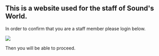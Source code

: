 ## This is a website used for the staff of Sound's World.
In order to confirm that you are a staff member please login below.

![](https://img.scoop.it/9wQxRIka1g-QZAsgt9Vq_Dl72eJkfbmt4t8yenImKBVvK0kTmF0xjctABnaLJIm9)

Then you will be able to proceed.
